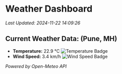 
# Weather Dashboard

_Last Updated: 2024-11-22 14:09:26_

## Current Weather Data: (Pune, MH)
- **Temperature:** 22.9 °C ![Temperature Badge](https://img.shields.io/badge/Temperature-Medium%20Temp-green)
- **Wind Speed:** 3.4 km/h ![Wind Speed Badge](https://img.shields.io/badge/Wind%20Speed-Low%20Wind-blue)

*Powered by Open-Meteo API*
